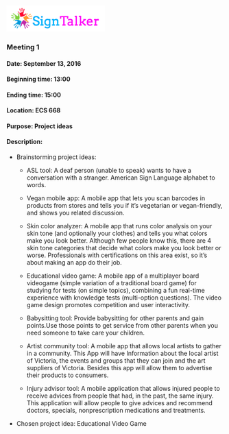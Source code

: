 ![Alt text](images/signtalkerlogo.png)

### Meeting 1

#### Date: September 13, 2016
#### Beginning time: 13:00
#### Ending time: 15:00
#### Location: ECS 668

#### Purpose: Project ideas

#### Description:

- Brainstorming project ideas:
  * ASL tool:
      A deaf person (unable to speak) wants to have a conversation with a stranger. American Sign Language alphabet to words. 

  * Vegan mobile app:
      A mobile app that lets you scan barcodes in products from stores and tells you if it’s vegetarian or vegan-friendly, and shows you related discussion.

  * Skin color analyzer:
      A mobile app that runs color analysis on your skin tone (and optionally your clothes) and tells you what colors make you look better. Although few people know this, there are 4 skin tone categories that decide what colors make you look better or worse. Professionals with certifications on this area exist, so it’s about making an app do their job.

  * Educational video game:
      A mobile app of a multiplayer board videogame (simple variation of a traditional board game) for studying for tests (on simple topics), combining a fun real-time experience with knowledge tests (multi-option questions). The video game design promotes competition and user interactivity.

  * Babysitting tool:
      Provide babysitting for other parents and gain points.Use those points to get service from other parents when you need someone to take care your children.

  * Artist community tool:
      A mobile app that allows local artists to gather in a community. This App will have Information about the local artist of Victoria, the events and groups that they can join and the art suppliers of Victoria. Besides this app will allow them to advertise their products to consumers.

  * Injury advisor tool:
      A mobile application that allows injured people to receive advices from people that had, in the past, the same injury. This application will allow people to give advices and recommend doctors, specials, nonprescription medications and treatments. 

- Chosen project idea: Educational Video Game




